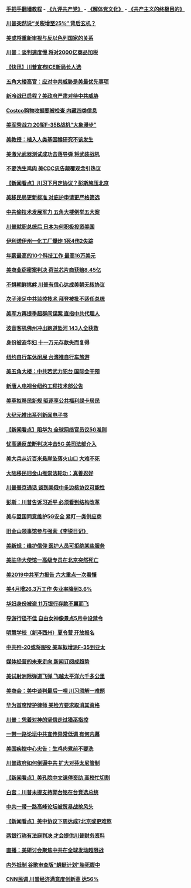 #### [手把手翻墙教程](https://github.com/gfw-breaker/guides/wiki) -  [《九评共产党》](https://github.com/gfw-breaker/9ping.md?t=05052137) - [《解体党文化》](https://github.com/gfw-breaker/jtdwh.md?t=05052137) - [《共产主义的终极目的》](https://github.com/gfw-breaker/gczydzjmd.md?t=05052137)

#### [川普突然说“关税增至25%” 背后玄机？](../pages/nsc412/n11236062.md?t=05052137) 

#### [美或将重新审视与反以色列国家的关系](../pages/nsc412/n11235969.md?t=05052137) 

#### [川普：谈判速度慢 将对2000亿商品加税](../pages/nsc412/n11235906.md?t=05052137) 

#### [【快讯】川普宣布ICE新局长人选](../pages/nsc412/n11235805.md?t=05052137) 

#### [五角大楼高官：应对中共威胁是美最优先事项](../pages/nsc412/n11235691.md?t=05052137) 

#### [新冷战已启程？美政府严肃对待中共威胁](../pages/nsc412/n11234335.md?t=05052137) 

#### [Costco购物收据要被检查 内藏四类信息](../pages/nsc412/n11229731.md?t=05052137) 

#### [美军秀战力 20架F-35B战机“大象漫步”](../pages/nsc412/n11235147.md?t=05052137) 

#### [美教授：植入人类基因猴研究不该发生](../pages/nsc412/n11234343.md?t=05052137) 

#### [美激光武器测试成功击落导弹 将武装战机](../pages/nsc412/n11230293.md?t=05052137) 

#### [不要洗生鸡肉 美CDC忠告颠覆观念引热议](../pages/nsc412/n11234468.md?t=05052137) 

#### [【新闻看点】川习下月定协议？彭斯施压北京](../pages/nsc412/n11234230.md?t=05052137) 

#### [美移民局更新标准 对庇护申请更严格筛选](../pages/nsc412/n11234375.md?t=05052137) 

#### [中共偷技术发展军力 五角大楼例举五大案](../pages/nsc412/n11232655.md?t=05052137) 

#### [川普就职总统后 日本为何积极投资美国](../pages/nsc412/n11234349.md?t=05052137) 

#### [伊利诺伊州一化工厂爆炸 1死4伤2失踪](../pages/nsc412/n11234258.md?t=05052137) 

#### [年薪最高的10个科技工作 最高16万美元](../pages/nsc412/n11234095.md?t=05052137) 

#### [美商业窃密案判决 荷兰芯片商获赔8.45亿](../pages/nsc412/n11234200.md?t=05052137) 

#### [不惧朝鲜挑衅 川普有信心达成美朝无核协议](../pages/nsc412/n11234132.md?t=05052137) 

#### [次子涉足中共监控技术 拜登被批不适任总统](../pages/nsc412/n11234026.md?t=05052137) 

#### [美军方再提季超群间谍案 直指中共代理人](../pages/nsc412/n11232649.md?t=05052137) 

#### [波音客机佛州冲出跑道坠河 143人全获救](../pages/nsc412/n11233474.md?t=05052137) 

#### [身份被盗华妇 十一万元存款失而复得](../pages/nsc412/n11233295.md?t=05052137) 

#### [纽约自行车休闲展 台湾推自行车旅游](../pages/nsc412/n11233287.md?t=05052137) 

#### [美五角大楼：中共若武力犯台 国际会干预](../pages/nsc412/n11232938.md?t=05052137) 

#### [新唐人电视台纽约工程技术部公告](../pages/nsc412/n11232743.md?t=05052137) 

#### [美草拟移民新规 驱逐享公共福利绿卡居民](../pages/nsc412/n11232810.md?t=05052137) 

#### [大纪元推出系列新闻电子书](../pages/nsc412/n11229739.md?t=05052137) 

#### [【新闻看点】阻华为 全球网络官员议5G准则](../pages/nsc412/n11232399.md?t=05052137) 

#### [忧高通反垄断判决冲击5G 美司法部介入](../pages/nsc412/n11232436.md?t=05052137) 

#### [美大兵从近百米悬崖坠落火山口 大难不死](../pages/nsc412/n11232514.md?t=05052137) 

#### [大陆移民旧金山推崇法轮功：真善忍好](../pages/nsc412/n11232059.md?t=05052137) 

#### [川普普京通话 谈到美俄中多边核协议可能性](../pages/nsc412/n11232521.md?t=05052137) 

#### [彭斯：川普告诉习近平 必须看到结构改革](../pages/nsc412/n11232538.md?t=05052137) 

#### [美与盟国同意维护5G安全 紧盯一类供应商](../pages/nsc412/n11232305.md?t=05052137) 

#### [旧金山领事馆参与强索《李锐日记》](../pages/nsc412/n11232274.md?t=05052137) 

#### [美新规：维护信仰 医护人员可拒绝某些服务](../pages/nsc412/n11231658.md?t=05052137) 

#### [美驻华大使馆一高级专员在北京突然死亡](../pages/nsc412/n11231991.md?t=05052137) 

#### [美2019中共军力报告 六大重点一次看懂](../pages/nsc412/n11231924.md?t=05052137) 

#### [美4月增26.3万工作 失业率降到3.6%](../pages/nsc412/n11231959.md?t=05052137) 

#### [华妇身份被盗  11万银行存款不翼而飞](../pages/nsc412/n11230871.md?t=05052137) 

#### [导游行径不佳 自由女神像景点5月中设禁令](../pages/nsc412/n11230865.md?t=05052137) 

#### [明慧学校（新泽西州）夏令营 开放报名](../pages/nsc412/n11230845.md?t=05052137) 

#### [中共歼-20或将服役 美军拟增派F-35到亚太](../pages/nsc412/n11231286.md?t=05052137) 

#### [媒体经营的未来走向 新闻订阅成趋势](../pages/nsc412/n11227859.md?t=05052137) 

#### [美试射洲际弹道飞弹 飞越太平洋六千多公里](../pages/nsc412/n11231012.md?t=05052137) 

#### [美商会：美中谈判最后一哩 川习须解一难题](../pages/nsc412/n11230581.md?t=05052137) 

#### [华为首席辩护律师 美检方要求取消其资格](../pages/nsc412/n11230262.md?t=05052137) 

#### [川普：凭着对神的坚信走过猎巫指控](../pages/nsc412/n11229955.md?t=05052137) 

#### [一带一路论坛中共宣传异常低调 有何内幕](../pages/nsc412/n11230156.md?t=05052137) 

#### [美国疾控中心忠告：生鸡肉煮前不要洗](../pages/nsc412/n11230127.md?t=05052137) 

#### [川普政府如何倒逼中共 扩大对芬太尼管制](../pages/nsc412/n11229858.md?t=05052137) 

#### [【新闻看点】美孔院中文课停资助 高校忙切割](../pages/nsc412/n11229711.md?t=05052137) 

#### [白宫：川普未提支持郭台铭在台竞选总统](../pages/nsc412/n11229946.md?t=05052137) 

#### [中共一带一路高峰论坛被贸易战抢风头](../pages/nsc412/n11229789.md?t=05052137) 

#### [【新闻看点】美中协议下周达成?北京或更难熬](../pages/nsc412/n11229614.md?t=05052137) 

#### [两银行称有法庭判决 才会提供川普财务资料](../pages/nsc412/n11229714.md?t=05052137) 

#### [直播：美研讨会聚焦中共在全球发动超限战](../pages/nsc412/n11229373.md?t=05052137) 

#### [内外抵制 谷歌审查版“蜻蜓计划”胎死腹中](../pages/nsc412/n11229466.md?t=05052137) 

#### [CNN民调 川普经济满意度创新高 达56%](../pages/nsc412/n11229322.md?t=05052137) 

